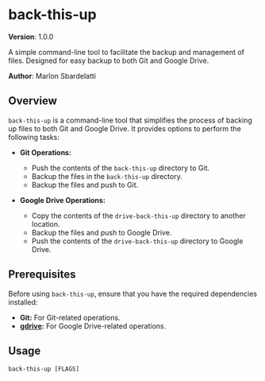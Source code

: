 # back-this-up

**Version**: 1.0.0

A simple command-line tool to facilitate the backup and management of files. Designed for easy backup to both Git and Google Drive.

**Author**: Marlon Sbardelatti

## Overview

`back-this-up` is a command-line tool that simplifies the process of backing up files to both Git and Google Drive. It provides options to perform the following tasks:

- **Git Operations:**
  - Push the contents of the `back-this-up` directory to Git.
  - Backup the files in the `back-this-up` directory.
  - Backup the files and push to Git.

- **Google Drive Operations:**
  - Copy the contents of the `drive-back-this-up` directory to another location.
  - Backup the files and push to Google Drive.
  - Push the contents of the `drive-back-this-up` directory to Google Drive.

## Prerequisites

Before using `back-this-up`, ensure that you have the required dependencies installed:

- **Git:** For Git-related operations.
- **[gdrive](https://github.com/gdrive-org/gdrive):** For Google Drive-related operations.

## Usage

```shell
back-this-up [FLAGS]
